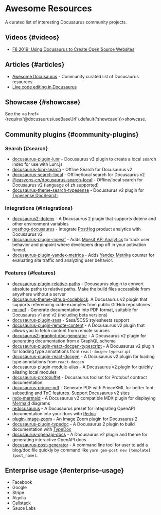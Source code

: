 # Awesome Resources

A curated list of interesting Docusaurus community projects.

## Videos {#videos}

- [F8 2019: Using Docusaurus to Create Open Source Websites](https://www.youtube.com/watch?v=QcGJsf6mgZE)

## Articles {#articles}

- [Awesome Docusaurus](https://github.com/webbertakken/awesome-docusaurus#readme) - Community curated list of Docusaurus resources.
- [Live code editing in Docusaurus](https://dev.to/mrmuhammadali/live-code-editing-in-docusaurus-ux-at-its-best-2hj1)

## Showcase {#showcase}

See the <a href={require('@docusaurus/useBaseUrl').default('showcase')}>showcase</a>.

## Community plugins {#community-plugins}

### Search {#search}

- [docusaurus-plugin-lunr](https://github.com/daldridge/docusaurus-plugin-lunr) - Docusaurus v2 plugin to create a local search index for use with Lunr.js
- [docusaurus-lunr-search](https://github.com/lelouch77/docusaurus-lunr-search) - Offline Search for Docusaurus v2
- [docusaurus-search-local](https://github.com/cmfcmf/docusaurus-search-local) - Offline/local search for Docusaurus v2
- [@easyops-cn/docusaurus-search-local](https://github.com/easyops-cn/docusaurus-search-local) - Offline/local search for Docusaurus v2 (language of zh supported)
- [docusaurus-theme-search-typesense](https://github.com/typesense/docusaurus-theme-search-typesense) - Docusaurus v2 plugin for [Typesense DocSearch](https://typesense.org/docs/latest/guide/docsearch.html).

### Integrations {#integrations}

- [docusaurus2-dotenv](https://github.com/jonnynabors/docusaurus2-dotenv) - A Docusaurus 2 plugin that supports dotenv and other environment variables
- [posthog-docusaurus](https://github.com/PostHog/posthog-docusaurus) - Integrate [PostHog](https://posthog.com/) product analytics with Docusaurus v2
- [docusaurus-plugin-moesif](https://github.com/Moesif/docusaurus-plugin-moesif) - Adds [Moesif API Analytics](https://www.moesif.com/) to track user behavior and pinpoint where developers drop off in your activation funnel.
- [docusaurus-plugin-yandex-metrica](https://github.com/sgromkov/docusaurus-plugin-yandex-metrica) - Adds [Yandex Metrika](https://metrika.yandex.ru/) counter for evaluating site traffic and analyzing user behavior.

### Features {#features}

- [docusaurus-plugin-relative-paths](https://github.com/ohkimur/docusaurus-plugin-relative-paths) - Docusaurus plugin to convert absolute paths to relative paths. Make the build files accessible from anywhere without a server
- [docusaurus-theme-github-codeblock](https://github.com/saucelabs/docusaurus-theme-github-codeblock). A Docusaurus v2 plugin that supports referencing code examples from public GitHub repositories
- [mr-pdf](https://github.com/kohheepeace/mr-pdf) - Generate documentation into PDF format, suitable for Docusaurus v1 and v2 (including beta versions)
- [docusaurus-plugin-sass](https://github.com/rlamana/docusaurus-plugin-sass) - Sass/SCSS stylesheets support
- [docusaurus-plugin-remote-content](https://github.com/rdilweb/docusaurus-plugin-remote-content) - A Docusaurus v2 plugin that allows you to fetch content from remote sources
- [docusaurus2-graphql-doc-generator](https://github.com/edno/docusaurus2-graphql-doc-generator) - A Docusaurus v2 plugin for generating documentation from a GraphQL schema
- [docusaurus-plugin-react-docgen-typescript](https://github.com/atomicpages/docusaurus-plugin-react-docgen-typescript) - A Docusaurus v2 plugin for loading type annotations from `react-docgen-typescript`
- [docusaurus-plugin-react-docgen](https://github.com/atomicpages/docusaurus-plugin-react-docgen) - A Docusaurus v2 plugin for loading type annotations from `react-docgen`
- [docusaurus-plugin-module-alias](https://github.com/atomicpages/docusaurus-plugin-module-alias) - A Docusaurus v2 plugin for quickly aliasing local modules
- [docusaurus-protobuffet](https://github.com/protobuffet/docusaurus-protobuffet) - Docusaurus toolset for Protobuf contract documentation
- [docusaurus-prince-pdf](https://github.com/signcl/docusaurus-prince-pdf) - Generate PDF with PrinceXML for better font subsetting and ToC features. Support Docusaurus v2 sites
- [mdx-mermaid](https://github.com/sjwall/mdx-mermaid) - A Docusaurus v2 compatible MDX plugin for displaying [Mermaid](https://mermaid-js.github.io/mermaid) diagrams
- [redocusaurus](https://github.com/rohit-gohri/redocusaurus) - A Docusaurus preset for integrating OpenAPI documentation into your docs with [Redoc](https://github.com/redocly/redoc)
- [plugin-image-zoom](https://github.com/flexanalytics/plugin-image-zoom) - An Image Zoom plugin for Docusaurus 2
- [docusaurus-plugin-typedoc](https://github.com/tgreyuk/typedoc-plugin-markdown/tree/master/packages/docusaurus-plugin-typedoc) - A Docusaurus 2 plugin to build documentation with [TypeDoc](https://typedoc.org/)
- [docusaurus-openapi-docs](https://github.com/PaloAltoNetworks/docusaurus-openapi-docs) - A Docusaurus v2 plugin and theme for generating interactive OpenAPI docs
- [docusaurus-post-generator](https://github.com/moojing/docusaurus-post-generator) - A command line tool for user to add a blog/doc file quickly by command like `yarn gen-post new [template] [post_name]`.

## Enterprise usage {#enterprise-usage}

- Facebook
- Google
- Stripe
- Algolia
- Callstack
- Sauce Labs